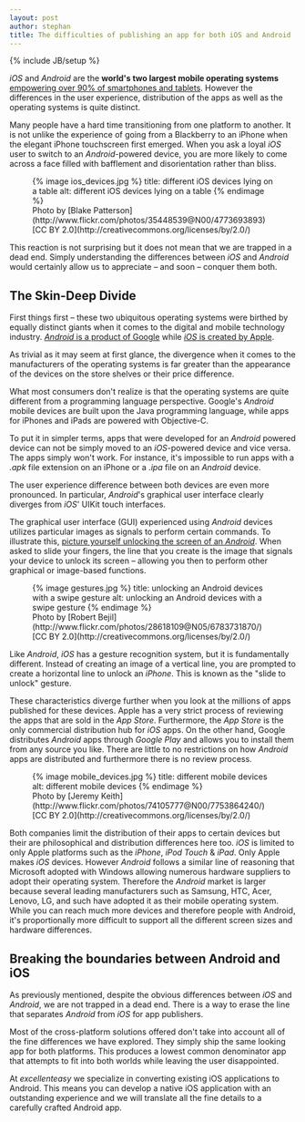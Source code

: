 ```yaml
---
layout: post
author: stephan
title: The difficulties of publishing an app for both iOS and Android
---
```

{% include JB/setup %}

*iOS* and *Android* are the **world's two largest mobile operating systems** [empowering over 90% of smartphones and tablets](http://en.wikipedia.org/wiki/Usage_share_of_operating_systems#Mobile_devices). However the differences in the user experience, distribution of the apps as well as the operating systems is quite distinct.

Many people have a hard time transitioning from one platform to another. It is not unlike the experience of going from a Blackberry to an iPhone when the elegant iPhone touchscreen first emerged. When you ask a loyal *iOS* user to switch to an *Android*-powered device, you are more likely to come across a face filled with bafflement and disorientation rather than bliss.

<figure>
{% image ios_devices.jpg %}
  title: different iOS devices lying on a table
  alt: different iOS devices lying on a table
{% endimage %}
<figcaption>
Photo by [Blake Patterson](http://www.flickr.com/photos/35448539@N00/4773693893) [CC BY 2.0](http://creativecommons.org/licenses/by/2.0/)
</figcaption>
</figure>


This reaction is not surprising but it does not mean that we are trapped in a dead end. Simply understanding the differences between *iOS* and *Android* would certainly allow us to appreciate – and soon – conquer them both. <!-- more --><span id="more"></span>

## The Skin-Deep Divide

First things first – these two ubiquitous operating systems were birthed by equally distinct giants when it comes to the digital and mobile technology industry. [*Android* is a product of Google](http://www.android.com/) while [*iOS* is created by Apple](http://www.apple.com/iphone/ios/).

As trivial as it may seem at first glance, the divergence when it comes to the manufacturers of the operating systems is far greater than the appearance of the devices on the store shelves or their price difference.

What most consumers don't realize is that the operating systems are quite different from a programming language perspective. Google's *Android* mobile devices are built upon the Java programming language, while apps for iPhones and iPads are powered with Objective-C.

To put it in simpler terms, apps that were developed for an *Android* powered device can not be simply moved to an *iOS*-powered device and vice versa. The apps simply won't work. For instance, it's impossible to run apps with a *.apk* file extension on an iPhone or a *.ipa* file on an *Android* device.

The user experience difference between both devices are even more pronounced. In particular, *Android*'s graphical user interface clearly diverges from *iOS*' UIKit touch interfaces.

The graphical user interface (GUI) experienced using *Android* devices utilizes particular images as signals to perform certain commands. To illustrate this, [picture yourself unlocking the screen of an *Android*](http://www.android.com/about/ice-cream-sandwich/#face-unlock). When asked to slide your fingers, the line that you create is the image that signals your device to unlock its screen – allowing you then to perform other graphical or image-based functions.

<figure>
{% image gestures.jpg %}
  title: unlocking an Android devices with a swipe gesture
  alt: unlocking an Android devices with a swipe gesture
{% endimage %}
<figcaption>
Photo by [Robert Bejil](http://www.flickr.com/photos/28618109@N05/6783731870/) [CC BY 2.0](http://creativecommons.org/licenses/by/2.0/)
</figcaption>
</figure>

Like *Android*, *iOS* has a gesture recognition system, but it is fundamentally different. Instead of creating an image of a vertical line, you are prompted to create a horizontal line to unlock an *iPhone*. This is known as the "slide to unlock" gesture.

These characteristics diverge further when you look at the millions of apps published for these devices. Apple has a very strict process of reviewing the apps that are sold in the *App Store*. Furthermore, the *App Store* is the only commercial distribution hub for *iOS* apps. On the other hand, Google distributes *Android* apps through *Google Play* and allows you to install them from any source you like. There are little to no restrictions on how *Android* apps are distributed and furthermore there is no review process.

<figure>
{% image mobile_devices.jpg %}
  title: different mobile devices
  alt: different mobile devices
{% endimage %}
<figcaption>
Photo by [Jeremy Keith](http://www.flickr.com/photos/74105777@N00/7753864240/) [CC BY 2.0](http://creativecommons.org/licenses/by/2.0/)
</figcaption>
</figure>

Both companies limit the distribution of their apps to certain devices but their are philosophical and distribution differences here too. *iOS* is limited to only Apple platforms such as the *iPhone*, *iPod Touch* & *iPad*. Only Apple makes *iOS* devices. However *Android* follows a similar line of reasoning that Microsoft adopted with Windows allowing numerous hardware suppliers to adopt their operating system. Therefore the *Android* market is larger because several leading manufacturers such as Samsung, HTC, Acer, Lenovo, LG, and such have adopted it as their mobile operating system. While you can reach much more devices and therefore people with Android, it's proportionally more difficult to support all the different screen sizes and hardware differences.

## Breaking the boundaries between Android and iOS

As previously mentioned, despite the obvious differences between *iOS* and *Android*, we are not trapped in a dead end. There is a way to erase the line that separates *Android* from *iOS* for app publishers.

Most of the cross-platform solutions offered don't take into account all of the fine differences we have explored. They simply ship the same looking app for both platforms. This produces a lowest common denominator app that attempts to fit into both worlds while leaving the user disappointed.

At *excellenteasy* we specialize in converting existing iOS applications to Android. This means you can develop a native iOS application with an outstanding experience and we will translate all the fine details to a carefully crafted Android app.
